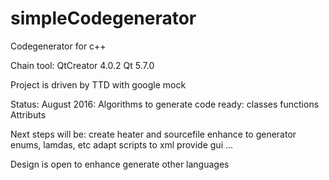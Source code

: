 # simpleCodegenerator
Codegenerator for c++ 


Chain tool:
QtCreator 4.0.2
Qt 5.7.0

Project is driven by TTD with google mock

Status:
August 2016:
Algorithms to generate code ready:
classes
functions
Attributs


Next steps will be:
create heater and sourcefile
enhance to generator enums, lamdas, etc
adapt scripts to xml
provide gui
...

Design is open to enhance generate other languages




